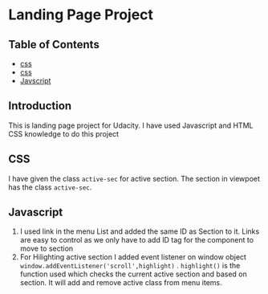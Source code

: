 
# Landing Page Project

  

## Table of Contents

  

* [css](#instructions)
* [css](#instructions)
*  [Javscript](#instructions)


## Introduction

This is landing page project for Udacity. I have used Javascript and HTML CSS knowledge to do this project 

## CSS

I have given the class `active-sec` for active section. The section in viewpoet has the class `active-sec`.


## Javascript

1. I used link in the menu List and added the same ID as Section to it. Links are easy to control as we only have to add ID tag for the component to move to section 
2. For Hilighting active section I added event listener on window object `window.addEventListener('scroll',highlight)` . 
`highlight()` is the function used which checks the current active section and based on section. It will add and remove active class from menu items.


  



  
  
  